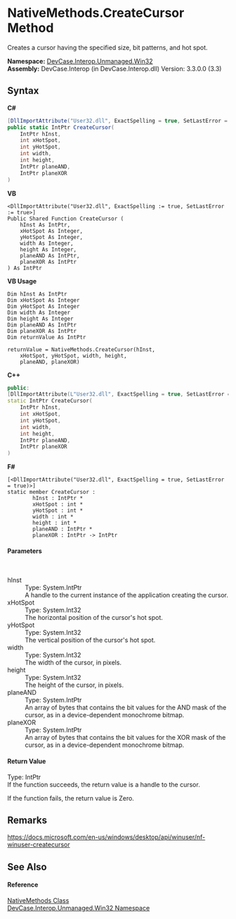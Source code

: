 # NativeMethods.CreateCursor Method 
 

Creates a cursor having the specified size, bit patterns, and hot spot.

**Namespace:**&nbsp;<a href="N_DevCase_Interop_Unmanaged_Win32">DevCase.Interop.Unmanaged.Win32</a><br />**Assembly:**&nbsp;DevCase.Interop (in DevCase.Interop.dll) Version: 3.3.0.0 (3.3)

## Syntax

**C#**<br />
``` C#
[DllImportAttribute("User32.dll", ExactSpelling = true, SetLastError = true)]
public static IntPtr CreateCursor(
	IntPtr hInst,
	int xHotSpot,
	int yHotSpot,
	int width,
	int height,
	IntPtr planeAND,
	IntPtr planeXOR
)
```

**VB**<br />
``` VB
<DllImportAttribute("User32.dll", ExactSpelling := true, SetLastError := true>]
Public Shared Function CreateCursor ( 
	hInst As IntPtr,
	xHotSpot As Integer,
	yHotSpot As Integer,
	width As Integer,
	height As Integer,
	planeAND As IntPtr,
	planeXOR As IntPtr
) As IntPtr
```

**VB Usage**<br />
``` VB Usage
Dim hInst As IntPtr
Dim xHotSpot As Integer
Dim yHotSpot As Integer
Dim width As Integer
Dim height As Integer
Dim planeAND As IntPtr
Dim planeXOR As IntPtr
Dim returnValue As IntPtr

returnValue = NativeMethods.CreateCursor(hInst, 
	xHotSpot, yHotSpot, width, height, 
	planeAND, planeXOR)
```

**C++**<br />
``` C++
public:
[DllImportAttribute(L"User32.dll", ExactSpelling = true, SetLastError = true)]
static IntPtr CreateCursor(
	IntPtr hInst, 
	int xHotSpot, 
	int yHotSpot, 
	int width, 
	int height, 
	IntPtr planeAND, 
	IntPtr planeXOR
)
```

**F#**<br />
``` F#
[<DllImportAttribute("User32.dll", ExactSpelling = true, SetLastError = true)>]
static member CreateCursor : 
        hInst : IntPtr * 
        xHotSpot : int * 
        yHotSpot : int * 
        width : int * 
        height : int * 
        planeAND : IntPtr * 
        planeXOR : IntPtr -> IntPtr 

```


#### Parameters
&nbsp;<dl><dt>hInst</dt><dd>Type: System.IntPtr<br />A handle to the current instance of the application creating the cursor.</dd><dt>xHotSpot</dt><dd>Type: System.Int32<br />The horizontal position of the cursor's hot spot.</dd><dt>yHotSpot</dt><dd>Type: System.Int32<br />The vertical position of the cursor's hot spot.</dd><dt>width</dt><dd>Type: System.Int32<br />The width of the cursor, in pixels.</dd><dt>height</dt><dd>Type: System.Int32<br />The height of the cursor, in pixels.</dd><dt>planeAND</dt><dd>Type: System.IntPtr<br />An array of bytes that contains the bit values for the AND mask of the cursor, as in a device-dependent monochrome bitmap.</dd><dt>planeXOR</dt><dd>Type: System.IntPtr<br />An array of bytes that contains the bit values for the XOR mask of the cursor, as in a device-dependent monochrome bitmap.</dd></dl>

#### Return Value
Type: IntPtr<br />If the function succeeds, the return value is a handle to the cursor. 

 If the function fails, the return value is Zero.

## Remarks
<a href="https://docs.microsoft.com/en-us/windows/desktop/api/winuser/nf-winuser-createcursor" target="_blank">https://docs.microsoft.com/en-us/windows/desktop/api/winuser/nf-winuser-createcursor</a>

## See Also


#### Reference
<a href="T_DevCase_Interop_Unmanaged_Win32_NativeMethods">NativeMethods Class</a><br /><a href="N_DevCase_Interop_Unmanaged_Win32">DevCase.Interop.Unmanaged.Win32 Namespace</a><br />